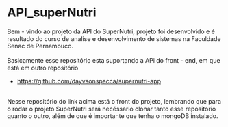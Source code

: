 # API_superNutri

Bem - vindo ao projeto da API do SuperNutri, projeto foi desenvolvido e é resultado do curso de analise e desenvolvimento de sistemas na Faculdade Senac de Pernambuco.
<br><br>
Basicamente esse repositório esta suportando a APi do front - end, em que está em outro repositório
<br>
  - https://github.com/dayvsonspacca/supernutri-app
<br>
Nesse repositório do link acima está o front do projeto, lembrando que para o rodar o projeto SuperNutri será necéssario clonar tanto esse repositorio quanto o outro, além de que é importante que tenha o mongoDB instalado.
